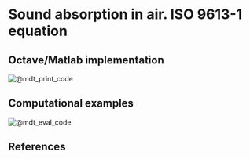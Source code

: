 # Sound absorption in air. ISO 9613-1 equation

## Octave/Matlab implementation

![@mdt_print_code]($/sonar_m/toolbox/sound_absorption/sound_absorption_air_iso.m)

## Computational examples

![@mdt_eval_code]($/sonar_m/example/sound_absorption/sound_absorption_air_iso_ex_1.m)

## References
